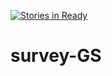 [![Stories in Ready](https://badge.waffle.io/Assyrians/survey-GS.png?label=ready&title=Ready)](https://waffle.io/Assyrians/survey-GS)
# survey-GS